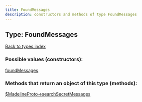 ```yaml
---
title: FoundMessages
description: constructors and methods of type FoundMessages
---
```

## Type: FoundMessages  
[Back to types index](index.md)



### Possible values (constructors):

[foundMessages](../constructors/foundMessages.md)  



### Methods that return an object of this type (methods):

[$MadelineProto->searchSecretMessages](../methods/searchSecretMessages.md)  



